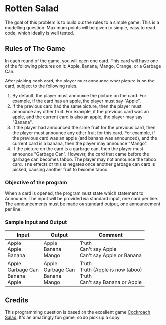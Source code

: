 # Rotten Salad

The goal of this problem is to build out the rules to a simple game. This is a modelling question. Maximum points will be given to simple, easy to read code, which ideally is well tested.

## Rules of The Game

In each round of the game, you will open one card. This card will have one of the following pictures on it: Apple, Banana, Mango, Orange, or a Garbage Can.

After picking each card, the player must announce what picture is on the card, subject to the following rules.

1) By default, the player must announce the picture on the card. For example, if the card has an apple, the player must say "Apple".
2) If the previous card had the same picture, then the player must announce any other fruit. For example, if the previous card was an apple, and the current card is also an apple, the player may say "Banana".
3) If the player had announced the same fruit for the previous card, then the player must announce any other fruit for this card. For example, if the previous card was an apple (and banana was announced), and the current card is a banana, then the player may announce "Mango".
4) If the picture on the card is a garbage can, then the player must announce "Garbage Can". However, the card that came before the garbage can becomes taboo. The player may not announce the taboo card. The effects of this is negated once another garbage can card is picked, causing another fruit to become taboo.

### Objective of the program

When a card is opened, the program must state which statement to Announce. The input will be provided via standard input, one card per line. The announcements must be made on standard output, one announcement per line.

### Sample Input and Output

| Input        | Output           | Comment  |
| ------------- |---------------| -----|
| Apple <br> Apple <br> Banana | Apple <br> Banana <br> Mango | Truth <br> Can't say Apple <br> Can't say Apple or Banana |
| Apple <br> Garbage Can <br> Banana <br> Apple  | Apple <br> Garbage Can <br> Banana <br> Mango | Truth <br> Truth (Apple is now taboo) <br> Truth <br> Can't say Banana or Apple |

## Credits

This programming question is based on the excellent game [Cockroach Salad](https://www.amazon.com/Schmidt-SCH87148-Cockroach-Salad-Card/dp/B00LNFP9G6). It's an amazingly fun game, so do pick up a copy.
